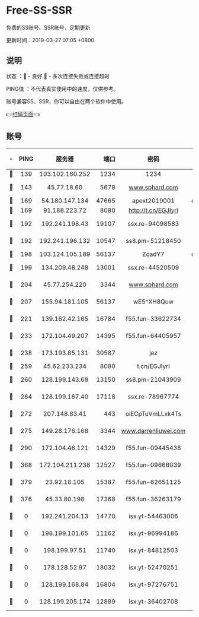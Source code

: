 # Free-SS-SSR

免费的SS账号、SSR账号，定期更新

更新时间：2019-03-27 07:05 +0800

## 说明

状态     ：🙂 - 良好 🙁 - 多次连接失败或连接超时

PING值   ：不代表真实使用中的速度，仅供参考。

账号兼容SS、SSR，你可以自由在两个软件中使用。

👉[扫码页面](https://liesauer.github.io/Free-SS-SSR/)👈

## 账号

|-|PING|服务器|端口|密码|加密方式|区域|
|:----:|:----:|:-----:|-----:|:----:|:----:|:----:|
|🙂|139|103.102.160.252|1234|1234|rc4-md5|JP|
|🙂|143|45.77.18.60|5678|www.sphard.com|aes-256-cfb|JP|
|🙂|169|54.180.147.134|47665|apext2019001|chacha20|KR|
|🙂|169|91.188.223.72|8080|http://t.cn/EGJIyrl|rc4-md5|RU|
|🙂|192|192.241.198.43|19107|ssx.re-94098583|aes-256-cfb|US|
|🙂|192|192.241.196.132|10547|ss8.pm-51218450|aes-256-cfb|US|
|🙂|198|103.124.105.189|56137|ZqadY7|chacha20|US|
|🙂|199|134.209.48.248|13001|ssx.re-44520509|aes-256-cfb|US|
|🙂|204|45.77.254.220|3344|www.sphard.com|aes-256-cfb|SG|
|🙂|207|155.94.181.105|56137|wE5^XH8Quw|aes-256-cfb|US|
|🙂|221|139.162.42.165|16784|f55.fun-33622734|aes-256-cfb|SG|
|🙂|233|172.104.49.207|14395|f55.fun-64405957|aes-256-cfb|SG|
|🙂|238|173.193.85.131|30587|jaz|aes-256-cfb|US|
|🙂|259|45.62.233.234|8080|t.cn/EGJIyrl|rc4-md5|CA|
|🙂|260|128.199.143.68|13150|ss8.pm-21043909|aes-256-cfb|SG|
|🙂|264|128.199.167.40|17118|ssx.re-78967774|aes-256-cfb|SG|
|🙂|272|207.148.83.41|443|oiECpTuVmLLxk4Ts|aes-256-cfb|AU|
|🙂|275|149.28.176.168|3344|www.darrenliuwei.com|aes-256-cfb|AU|
|🙂|290|172.104.46.121|14329|f55.fun-09445438|aes-256-cfb|SG|
|🙂|368|172.104.211.238|12527|f55.fun-09666039|aes-256-cfb|US|
|🙂|379|23.92.18.105|15387|f55.fun-62651125|aes-256-cfb|US|
|🙂|376|45.33.80.198|17368|f55.fun-36263179|aes-256-cfb|US|
|🙁|0|192.241.204.13|14770|isx.yt-54463006|aes-256-cfb|US|
|🙁|0|198.199.101.65|11162|isx.yt-96994186|aes-256-cfb|US|
|🙁|0|198.199.97.51|11740|isx.yt-84812503|aes-256-cfb|US|
|🙁|0|178.128.52.97|18032|isx.yt-52470251|aes-256-cfb|SG|
|🙁|0|128.199.168.84|16804|isx.yt-97276751|aes-256-cfb|SG|
|🙁|0|128.199.205.174|12889|isx.yt-36402708|aes-256-cfb|SG|

